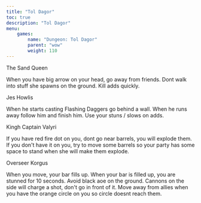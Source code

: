 ```yaml
---
title: "Tol Dagor"
toc: true
description: "Tol Dagor"
menu:
    games:
        name: "Dungeon: Tol Dagor"
        parent: "wow"
        weight: 110
---
```


The Sand Queen

When you have big arrow on your head, go away from friends. Dont walk into stuff she spawns on the ground. Kill adds quickly.

Jes Howlis

When he starts casting Flashing Daggers go behind a wall. When he runs away follow him and finish him. Use your stuns / slows on adds.

Kingh Captain Valyri

If you have red fire dot on you, dont go near barrels, you will explode them. If you don't have it on you, try to move some barrels so your party has some space to stand when she will make them explode.

Overseer Korgus

When you move, your bar fills up. When your bar is filled up, you are stunned for 10 seconds. Avoid black aoe on the ground. Cannons on the side will charge a shot, don't go in front of it. Move away from allies when you have the orange circle on you so circle doesnt reach them.